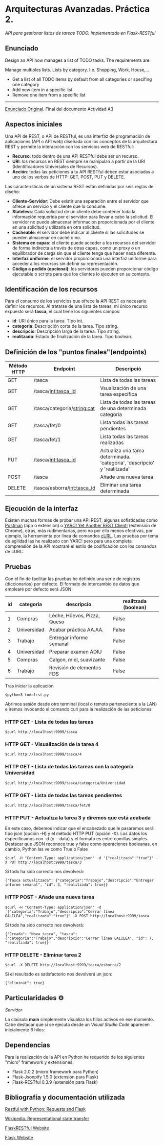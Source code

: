 
# Arquitecturas Avanzadas. Práctica 2. 

_API para gestionar listas de tareas TODO. Implementado en Flask-RESTful_

## Enunciado

 Design an API how manages a list of TODO tasks. The requirements are:

Manage multiples lists. Lists by category. I.e. Shopping, Work, House,...
  - Get a list of all TODO items by default from all categories or specifing one category
  - Add new item in a specific list
  - Remove one item from a specific list


 ---
[Enunciado Original](https://github.com/aNDREUET648/aa.aa_restful/blob/master/Restful_with_Flask.ipynb). Final del documento Actividad A3
 
 
## Aspectos iniciales

  Una API de REST, o API de RESTful, es una interfaz de programación de aplicaciones (API o API web) diseñada con los conceptos de la arquitectura REST y permite la interacción con los servicios web de RESTful:
  - **Recurso**: todo dentro de una API RESTful debe ser un recurso.
  - **URI**: los recursos en REST siempre se manipulan a partir de la URI (Identificadores Universales de Recursos).
  - **Acción**: todas las peticiones a tu API RESTful deben estar asociadas a uno de los verbos de HTTP: GET, POST, PUT y DELETE.
    
 Las características de un sistema REST están definidas por seis reglas de diseño:

  - **Cliente-Servidor**: Debe existir una separación entre el servidor que ofrece un servicio y el cliente que lo consume.
  - **Stateless**: Cada solicitud de un cliente debe contener toda la información requerida por el servidor para llevar a cabo la solicitud. El servidor no puede almacenar información proporcionada por el cliente en una solicitud y utilizarla en otra solicitud.
  - **Cacheable**: el servidor debe indicar al cliente si las solicitudes se pueden almacenar en caché o no.
  - **Sistema en capas**: el cliente puede acceder a los recursos del servidor de forma indirecta a través de otras capas, como un proxy o un equilibrador de carga sin que el cliente tenga que hacer nada diferente.
  - **Interfaz uniforme**: el servidor proporcionará una interfaz uniforme para acceder a los recursos sin definir su representación.
  - **Código a pedido (opcional)**: los servidores pueden proporcionar código ejecutable o scripts para que los clientes lo ejecuten en su contexto. 

## Identificación de los recursos

 Para el consumo de los servicios que ofrece la API REST es necesario definir los recursos. Al tratarse de una lista de tareas, mi único recurso expuesto será **tasca**, el cual tiene los siguientes campos:
 
 - **id**: URI único para la tarea. Tipo int.
 - **categoria**: Descripción corta de la tarea. Tipo string.
 - **descripcio**: Descripción larga de la tarea.  Tipo string.
 - **realitzada**: Estado de finalización de la tarea. Tipo boolean.
 
## Definición de los "puntos finales"(endpoints)

| Método HTTP | Endpoint |  Descripció  |
| -------- | --------- | ---------- |
|   GET    | /tasca    |   Lista de todas las tareas  |
|   GET    | /tasca/<int:tasca_id> | Vsualización de una tarea específica |
|   GET    | /tasca/categoria/<string:cat> | Lista de todas las tareas de una determinada categoría |
|   GET    | /tasca/fet/0    | Lista todas las tareas pendientes |
|   GET    | /tasca/fet/1    | Lista todas las tareas realizadas |
|   PUT    | /tasca/<int:tasca_id> | Actualiza una tarea determinada. 'categoria', 'descripcio' y 'realitzada' |
|   POST   | /tasca    | Añade una nueva tarea |
|   DELETE | /tasca/esborra/<int:tasca_id> | Eliminar una tarea determinada |

## Ejecución de la interfaz

 Existen muchas formas de probar una API REST, algunas sofisticadas como [Postman](https://www.postman.com/) (app o extensión) o [YARC! Yet Another REST Client!](https://yet-another-rest-client.com/) (extensión de Chrome), otras, más rudimentarias, pero no por ello menos efectivas, por ejemplo, la herramienta por línea de comandos [cURL](https://curl.se/).
 Las pruebas por tema de agilidad las he realizado con YARC! pero para una completa comprensión de la API mostraré el estilo de codificación con los comandos de cURL:

## Pruebas
 
 Con el fin de facilitar las pruebas he definido una serie de registros (diccionarios) por defecto. El formato de intercambio de datos que emplearé por defecto será JSON:
 
| id  | categoria |  descripcio  | realitzada (boolean) |
| ------------ | ------------- | ------------- | ------------- |
| 1 | Compras | Léche, Hüevos, Pizza, Queso | False |
| 2 | Universidad | Acabar práctica AA.AA. | False |
| 3 | Trabajo | Entregar informe semanal | False |
| 4 | Universidad | Preparar examen ADIU | False |
| 5 | Compras | Calgon, miel, suavizante| False |
| 6 | Trabajo | Revisión de elementos FDS | False |


Tras iniciar la aplicación 
 
```
$python3 todolist.py
```
 
Abrimos sesión desde otro terminal (local o remoto perteneciente a la LAN) e iremos invocando el comando curl para la realización de las peticiones: 

### HTTP GET - Lista de todas las tareas
```
$curl http://localhost:9999/tasca
```
### HTTP GET - Visualización de la tarea 4
```
$curl http://localhost:9999/tasca/4
```
### HTTP GET - Lista de todas las tareas con la categoría Universidad
```
$curl http://localhost:9999/tasca/categoria/Universidad
```
### HTTP GET - Lista de todas las tareas pendientes
```
$curl http://localhost:9999/tasca/fet/0
```
### HTTP PUT - Actualiza la tarea 3 y diremos que está acabada
En este caso, debemos indicar que el encabezado que le pasaremos será tipo json (opción -H) y el método HTTP PUT (opción -X).
Los datos los especificamos con -d (o --data) y el formato es entre comillas simples.
Destacar que JSON reconoce true y false como operaciones booleanas, en cambio, Python las ve como True o False
```
$curl -H "Content-Type: application/json" -d '{"realitzada":"true"}' -X PUT http://localhost:9999/tasca/3
```
Si todo ha sido correcto nos devolverá:
```
{"Tasca actualitzada": {"categoria":"Trabajo","descripcio":"Entregar informe semanal", "id": 3, "realitzada": true}}
```


### HTTP POST - Añade una nueva tarea
```
$curl -H "Content-Type: application/json" -d '{"categoria":"Trabajo","descripcio":"Cerrar línea GALILEA","realitzada":"true"}' -X POST http://localhost:9999/tasca
```
Si todo ha sido correcto nos devolverá:
```
{"Creada": "Nova tasca", "tasca":{"categoria":"Trabajo","descripcio":"Cerrar línea GALILEA", "id": 7, "realitzada": true}}
```


### HTTP DELETE - Eliminar tarea 2
```
$curl -X DELETE http://localhost:9999/tasca/esborra/2
```
Si el resultado es satisfactorio nos devolverá un json:
```
{"eliminat": true}
```
## Particularidades ⚙️

_Servidor_


La claúsula __main__ simplemente visualiza los hilos activos en ese momento. 
Cabe destacar que si se ejecuta desde un _Visual Studio Code_ aparecen inicialmente 6 hilos:
### 


## Dependencias

Para la realización de la API en Python he requerido de los siguientes "micro" framework y extensiones:

 - Flask              2.0.2    (micro framework para Python)
 - Flask-Jsonpify     1.5.0    (extensión para Flask)
 - Flask-RESTful      0.3.9    (extensión para Flask)


## Bibliografía y documentación utilizada

[Restful with Python:  Requests and Flask](https://realpython.com/api-integration-in-python/)

[Wikipedia. Representational state transfer](https://en.wikipedia.org/wiki/Representational_state_transfer)

[FlaskRESTful Website](https://flask-restful.readthedocs.io/en/latest/index.html)

[Flask Website](https://flask.palletsprojects.com/en/2.0.x/)
